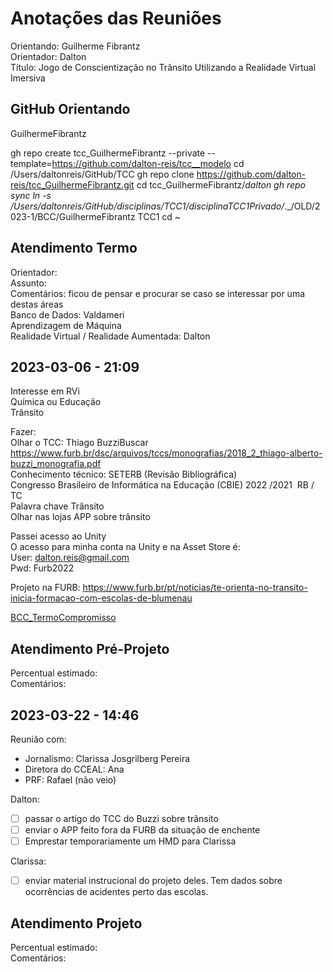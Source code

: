# Anotações das Reuniões

Orientando: Guilherme Fibrantz  
Orientador: Dalton  
Título: Jogo de Conscientização no Trânsito Utilizando a Realidade Virtual Imersiva  

## GitHub Orientando

GuilhermeFibrantz

gh repo create tcc_GuilhermeFibrantz --private --template=https://github.com/dalton-reis/tcc__modelo
cd /Users/daltonreis/GitHub/TCC
gh repo clone https://github.com/dalton-reis/tcc_GuilhermeFibrantz.git
cd tcc_GuilhermeFibrantz/_dalton
gh repo sync
ln -s /Users/daltonreis/GitHub/disciplinas/TCC1/disciplinaTCC1Privado/_._/OLD/2023-1/BCC/GuilhermeFibrantz TCC1
cd ~


## Atendimento Termo

Orientador:  
Assunto:  
Comentários: ficou de pensar e procurar se caso se interessar por uma destas áreas  
  Banco de Dados: Valdameri  
  Aprendizagem de Máquina  
  Realidade Virtual / Realidade Aumentada: Dalton  

## 2023-03-06 - 21:09

Interesse em RVi  
Química ou Educação  
Trânsito  


Fazer:  
Olhar o TCC: Thiago BuzziBuscar  
<https://www.furb.br/dsc/arquivos/tccs/monografias/2018_2_thiago-alberto-buzzi_monografia.pdf>  
Conhecimento técnico: SETERB (Revisão Bibliográfica)  
Congresso Brasileiro de Informática na Educação (CBIE) 2022 /2021  RB / TC  
Palavra chave Trânsito  
Olhar nas lojas APP sobre trânsito  

Passei acesso ao Unity  
O acesso para minha conta na Unity e na Asset Store é:  
  User: dalton.reis@gmail.com  
  Pwd: Furb2022  

Projeto na FURB: <https://www.furb.br/pt/noticias/te-orienta-no-transito-inicia-formacao-com-escolas-de-blumenau>  

[BCC_TermoCompromisso](BCC_TermoCompromisso.pdf)

## Atendimento Pré-Projeto

Percentual estimado:  
Comentários:  

## 2023-03-22 - 14:46

Reunião com:  

- Jornalismo: Clarissa Josgrilberg Pereira  
- Diretora do CCEAL: Ana  
- PRF: Rafael (não veio)  

Dalton:  

- [ ] passar o artigo do TCC do Buzzi sobre trânsito  
- [ ] enviar o APP feito fora da FURB da situação de enchente  
- [ ] Emprestar temporariamente um HMD para Clarissa  

Clarissa:

- [ ] enviar material instrucional do projeto deles. Tem dados sobre ocorrências de acidentes perto das escolas.  

## Atendimento Projeto

Percentual estimado:  
Comentários:  
